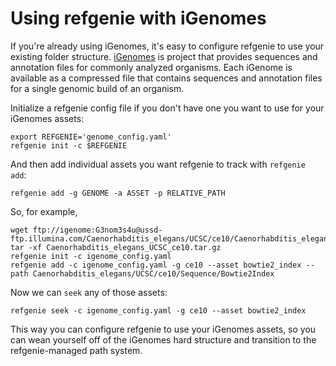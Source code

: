 # Using refgenie with iGenomes

If you're already using iGenomes, it's easy to configure refgenie to use your existing folder structure. [iGenomes](https://support.illumina.com/sequencing/sequencing_software/igenome.html) is project that provides sequences and annotation files for commonly analyzed organisms. Each iGenome is available as a compressed file that contains sequences and annotation files for a single genomic build of an organism. 

Initialize a refgenie config file if you don't have one you want to use for your iGenomes assets:

```
export REFGENIE='genome_config.yaml'
refgenie init -c $REFGENIE
```

And then add individual assets you want refgenie to track with `refgenie add`:

```
refgenie add -g GENOME -a ASSET -p RELATIVE_PATH
```

So, for example, 

```console
wget ftp://igenome:G3nom3s4u@ussd-ftp.illumina.com/Caenorhabditis_elegans/UCSC/ce10/Caenorhabditis_elegans_UCSC_ce10.tar.gz
tar -xf Caenorhabditis_elegans_UCSC_ce10.tar.gz
refgenie init -c igenome_config.yaml
refgenie add -c igenome_config.yaml -g ce10 --asset bowtie2_index --path Caenorhabditis_elegans/UCSC/ce10/Sequence/Bowtie2Index
```

Now we can `seek` any of those assets:

```console
refgenie seek -c igenome_config.yaml -g ce10 --asset bowtie2_index
```

This way you can configure refgenie to use your iGenomes assets, so you can wean yourself off of the iGenomes hard structure and transition to the refgenie-managed path system.
